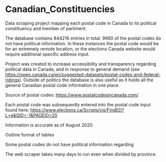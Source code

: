 # Canadian_Constituencies
Data scraping project mapping each postal code in Canada to its political constituency and member of parliment.

The database contains 844216 entries in total. 9960 of the postal codes do not have political information. In these instances the postal code would be for an extremely remote location, or the elections Canada website would require additional specific address input.

Project was created to increase accessibility and transparency regarding political data in Canada, and in response to general demand (see https://open.canada.ca/en/suggested-datasets/postal-codes-and-federal-ridings). Outside of politics the database is also useful as it holds all the general Canadian postal code information in one place.

Source of postal codes:
https://www.postalcodesincanada.com/

Each postal code was subsequently entered into the postal code input found here:
https://www.elections.ca/Scripts/vis/FindED?L=e&QID=-1&PAGEID=20

Information is accurate as of August 2020.

Outline format of tables

Some postal codes do not have political information regarding

The web scraper takes many days to run even when divided by province.
